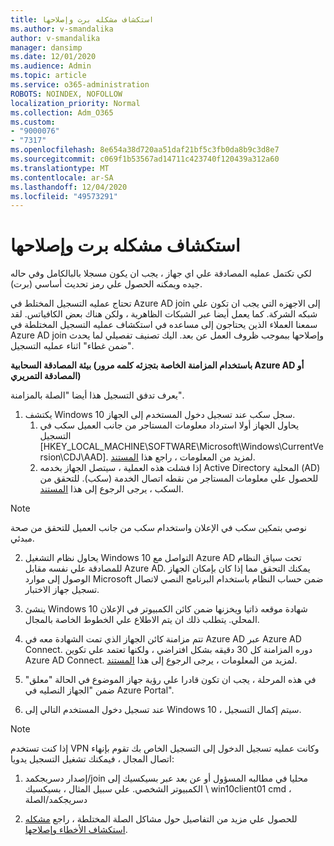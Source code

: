```yaml
---
title: استكشاف مشكله برت وإصلاحها
ms.author: v-smandalika
author: v-smandalika
manager: dansimp
ms.date: 12/01/2020
ms.audience: Admin
ms.topic: article
ms.service: o365-administration
ROBOTS: NOINDEX, NOFOLLOW
localization_priority: Normal
ms.collection: Adm_O365
ms.custom:
- "9000076"
- "7317"
ms.openlocfilehash: 8e654a38d720aa51daf21bf5c3fb0da8b9c3d8e7
ms.sourcegitcommit: c069f1b53567ad14711c423740f120439a312a60
ms.translationtype: MT
ms.contentlocale: ar-SA
ms.lasthandoff: 12/04/2020
ms.locfileid: "49573291"
---
```

# <a name="troubleshoot-prt-issue"></a>استكشاف مشكله برت وإصلاحها

لكي تكتمل عمليه المصادقة علي اي جهاز ، يجب ان يكون مسجلا بالبالكامل وفي حاله جيده ويمكنه الحصول علي رمز تحديث أساسي (برت).

تحتاج عمليه التسجيل المختلط في Azure AD join إلى الاجهزه التي يجب ان تكون علي شبكه الشركة. كما يعمل أيضا عبر الشبكات الظاهرية ، ولكن هناك بعض الكافياتس. لقد سمعنا العملاء الذين يحتاجون إلى مساعده في استكشاف عمليه التسجيل المختلطة في Azure AD join وإصلاحها ببموجب ظروف العمل عن بعد. اليك تصنيف تفصيلي لما يحدث "ضمن غطاء" اثناء عمليه التسجيل.

**بيئة المصادقة السحابية (باستخدام المزامنة الخاصة بتجزئه كلمه مرور Azure AD أو المصادقة التمريري)**

يعرف تدفق التسجيل هذا أيضا "الصلة بالمزامنة".

1. يكتشف Windows 10 سجل سكب عند تسجيل دخول المستخدم إلى الجهاز.
    1. يحاول الجهاز أولا استرداد معلومات المستاجر من جانب العميل سكب في التسجيل [HKEY_LOCAL_MACHINE\SOFTWARE\Microsoft\Windows\CurrentVersion\CDJ\AAD]. لمزيد من المعلومات ، راجع هذا [المستند](https://docs.microsoft.com/azure/active-directory/devices/hybrid-azuread-join-control).
    2. إذا فشلت هذه العملية ، سيتصل الجهاز بخدمه Active Directory المحلية (AD) للحصول علي معلومات المستاجر من نقطه اتصال الخدمة (سكب). للتحقق من السكب ، يرجى الرجوع إلى هذا [المستند](https://docs.microsoft.com/azure/active-directory/devices/hybrid-azuread-join-manual#configure-a-service-connection-point). 

> [!NOTE]
> نوصي بتمكين سكب في الإعلان واستخدام سكب من جانب العميل للتحقق من صحة مبدئي.

2. يحاول نظام التشغيل Windows 10 التواصل مع Azure AD تحت سياق النظام للمصادقة علي نفسه مقابل Azure AD. يمكنك التحقق مما إذا كان بإمكان الجهاز الوصول إلى موارد Microsoft ضمن حساب النظام باستخدام البرنامج النصي لاتصال تسجيل جهاز الاختبار.

3. ينشئ Windows 10 شهادة موقعه ذاتيا ويخزنها ضمن كائن الكمبيوتر في الإعلان المحلي. يتطلب ذلك ان يتم الاطلاع علي الخطوط الخاصة بالمجال.

4. تتم مزامنة كائن الجهاز الذي تمت الشهادة معه في Azure AD عبر Azure AD Connect. دوره المزامنة كل 30 دقيقه بشكل افتراضي ، ولكنها تعتمد علي تكوين Azure AD Connect. لمزيد من المعلومات ، يرجى الرجوع إلى هذا [المستند](https://docs.microsoft.com/azure/active-directory/hybrid/how-to-connect-sync-configure-filtering#organizational-unitbased-filtering).

5. في هذه المرحلة ، يجب ان تكون قادرا علي رؤية جهاز الموضوع في الحالة "معلق" ضمن "الجهاز النصليه في Azure Portal".

6. عند تسجيل دخول المستخدم التالي إلى Windows 10 ، سيتم إكمال التسجيل. 

> [!NOTE]
> إذا كنت تستخدم VPN وكانت عمليه تسجيل الدخول إلى التسجيل الخاص بك تقوم بإنهاء اتصال المجال ، فيمكنك تشغيل التسجيل يدويا:
 1. إصدار دسريجكمد/join محليا في مطالبه المسؤول أو عن بعد عبر بسيكسيك إلى الكمبيوتر الشخصي. علي سبيل المثال ، بسيكسيك \\ win10client01 cmd ، دسريجكمد/الصلة

 2. للحصول علي مزيد من التفاصيل حول مشاكل الصلة المختلطة ، راجع [مشكله استكشاف الأخطاء وإصلاحها](https://techcommunity.microsoft.com/t5/azure-active-directory-identity/azure-ad-mailbag-frequent-questions-about-using-device-based/ba-p/1257344).
